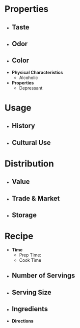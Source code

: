 # Properties
- **Taste**
	- 
- **Odor**
	- 
- **Color**
	- 
- **Physical Characteristics**
	- Alcoholic
- **Properties**
	- Depressant
# Usage
- **History**
	- 
- **Cultural Use**
	- 
# Distribution
- **Value**
	- 
- **Trade & Market**
	- 
- **Storage**
	- 
# Recipe
- **Time**
	- Prep Time:
	- Cook Time
- **Number of Servings**
	- 
 - **Serving Size**
	 - 
- **Ingredients**
	- 
- **Directions**